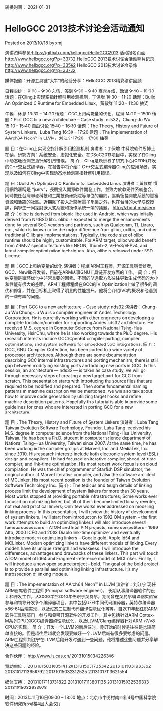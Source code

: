 转换时间： 2021-01-31

# HelloGCC 2013技术讨论会活动通知
Posted on 2013/10/18 by xmj

演讲资料参见:https://github.com/hellogcc/HelloGCC2013
活动报名页面 http://www.hellogcc.org/?p=33732
HelloGCC 2013技术讨论会活动照片记录 http://www.hellogcc.org/?p=33562
HelloGCC 2013技术讨论会录像 http://www.hellogcc.org/?p=33732

媒体报道：开源工具链“大牛”的经验分享：HelloGCC 2013精彩演讲回顾

日程安排：
9:00 – 9:30 入场、签到
9:30 – 9:40 嘉宾介绍、致谢
9:40 – 10:30 话题：在Cling上实现空指针解引用检测机制，丁保增
10:30 – 11:20 话题：Build An Optimized C Runtime for Embedded Linux，黃敬群
11:20 – 11:30 抽奖

午餐、休息
13:30 – 14:20 话题：GCC上归纳变量的优化，程斌
14:20 – 15:10 话题：Port GCC to a new architecture – Case study: nds32，Chung-Ju Wu
15:10 – 15:40 自由讨论
15:40 – 16:30 话题：The Theory, History and Future of System Linkers，Luba Tang
16:30 – 17:20 话题：The implementation of AArch64 Neon™ in LLVM，刘江宁
17:20 – 17:30 抽奖

题 目：在Cling上实现空指针解引用检测机制
演讲者：丁保增
中科院软件所博士在读，研究方向：系统安全，虚拟化安全。在GSoC2013项目中，实现了在Cling中动态地检测空指针解引用错误。
简 介：Cling是欧洲核子研究中心(CERN)开发的C++交互式编译器。在报告中将介绍：C++交互式编译器Cling的应用场景，实现以及如何在Cling中实现动态地检测空指针解引用错误。

题 目：Build An Optimized C Runtime for Embedded Linux
演讲者：黃敬群
慣用網路暱稱是 “jserv”，長期投入開源軟件開發工作，並致力於軟硬件系統整合，同時擔任台灣聯發科技和工業技術研究院等單位的顧問，協助銜接開放系統的豐富資源和活躍的社區。近期除了投入於醫療電子產業之外，也在台灣的大學院校授課，與學生一同探討嵌入式系統和操作系統一類的議題。
http://about.me/jserv
简 介：olibc is derived from bionic libc used in Android, which was initially derived from NetBSD libc. olibc is expected to merge the enhancements done by several SoC vendors and partners, such as Qualcomm, TI, Linaro, etc., which is known to be the major difference from glibc, uclibc, and other traditional C library implementations. Typically, the code size of olibc runtime should be highly customizable. For ARM target, olibc would benefit from ARMv7 specific features like NEON, Thumb-2, VFPv3/VFPv4, and latest compiler optimization techniques. Also, olibc is released under BSD License.

题 目：GCC上归纳变量的优化
演讲者：程斌
ARM工程师，开源工具链爱好者, GCC、Newlib开发者，目前在ARM从事GNU工具链开发方面的工作。
简 介：归纳变量是循环优化中非常重要的因素。不同的IV选取方法往往导致生成代码的大小和性能有很大的差距。ARM工程师程斌在GCC的IV Optimization上做了很多的调优和修复，并在目标机上取得了明显的性能提升。他将会介绍IVO的概况和他遇到的一些有趣的问题。

题 目：Port GCC to a new architecture – Case study: nds32
演讲者：Chung-Ju Wu
Chung-Ju Wu is a compiler engineer at Andes Technology Corporation. He is currently working with other engineers on developing a complete toolchain/compiler for supporting Andes nds32 architecture.
He received M.S. degree in Computer Science from National Tsing-Hua University,
HsinChu, where he is also working towards the Ph.D degree. His research interests include GCC/Open64 compiler porting, compiler optimizations, and system software for embedded SoC integrations.
简 介：GCC, GNU Compiler Collection, has been ported to a wide variety of processor architectures. Although there are some documentation describing GCC internal infrastructures and porting mechanism, there is still gap between modifying existing ports and adding new ports in GCC.
In this session, an architecture — nds32 — is taken as case study, we will go through necessary steps of creating a new target port for GCC from scratch. This presentation starts with introducing the source files that are required to be modified and prepared. Then some fundamental naming patterns in machine description will be mentioned. We will also talk about how to improve code generation by utilizing target hooks and refine machine description patterns. Hopefully this tutorial is able to provide some guidelines for ones who are interested in porting GCC for a new architecture.

题 目：The Theory, History and Future of System Linkers
演讲者：Luba Tang
Taiwan Evolution Software Technology, Founder. Luba Tang received his M.S. degree in computer science from the National Tsing-Hua University, Taiwan. He has been a Ph.D. student in computer science department of National Tsing-Hua University, Taiwan since 2007. At the same time, he has been working in the compiler groups at Marvell, Inc. and MediaTek, Inc. since 2010. His research interests include both electronic system level (ESL) design and compilers. He had focused on iterative compiler, ahead-of-time compiler, and link-time optimization. His most recent work focus is on cloud compilation. He was the chief programmer of Starfish DSP simulator, the original author of Marvell iterative compiler, and also the software architect of MCLinker. His most recent position is the founder of Taiwan Evolution Software Technology Inc..
简 介：The tedious and tough details of linking process limit the development of system linkers for more than 30 years. Most works stopped at providing portable infrastructures; Some works ever focused on optimizing linker, but all of them become limited binary rewriter, not real and practical linkers; Only few works ever addressed on modeling linking process.
In this presentation, I will review the history of development of system linkers. I will start from introduction to 1992 OM system – the first work attempts to build an optimizing linker. I will also introduce several famous successors – ATOM and Intel PIN projects, some competitors – 1999 Alto, 2000 ICFG and 2003 Diablo link-time optimizer and eventually introduce modern optimizing linkers – Google gold, Apple ld64 and MCLinker.
Modern optimizing linkers have different models of linking. Every models have its unique strength and weakness. I will introduce the differences, advantages and drawbacks of these linkers. This part will touch ATOM model of ld64 and Fragment-reference model of MCLinker.
Finally, I will introduce a new open source project – bold. The goal of the bold project is to provide a parallel and optimizing linking infrastructure. It’s my introspection of linking models.

题 目：The implementation of AArch64 Neon™ in LLVM
演讲者：刘江宁
现任ARM首席软件工程师(Principal software engineer)， 长期从事编译器软件的设计和开发工作。从2000年至2010年任职于英特尔，期间曾在英特尔编译器实验室参与和领导开发多个编译器项目，其中包括UEFI中间代码编译器，英特尔编译器x86-64后端实现，以及动态二进制代码翻译性能优化等等。自2011年起任职ARM软件工具链部门，参与和领带开源软件的开发工作，其中包括针对ARM Cortex-M系列CPU的GCC编译器的性能优化，以及LLVM/Clang编译器针对ARM v7/v8 CPU的实现。
简 介：开发一个LLVM的新后端时，刚开始的时候是往往是比较简单直接的。但是越往后越就会发现要做好一个LLVM后端有很多要考虑的问题。ARM工程师刘江宁在LLVM后段开发时遇到一些问题。他将描述这些问题并分享解决这些问题的经验。

合作伙伴：
http://www.is.cas.cn/
20131015034226346

赞助单位：
20131015031605141
20131015031735342
20131015031933762
20131017113656792
20131015032312525
20131017113621554

媒体支持：
20131017113731822
20131017113801135
20131015032536333
20131015032633978

时间：2013年11月16日09:00 – 18:00
地点：北京市中关村南四街4号中国科学院软件研究所5号楼4层大会议厅
